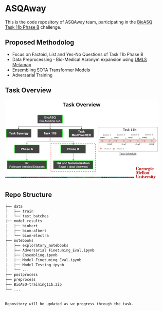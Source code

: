 # ASQAway
This is the code repository of ASQAway team, participating in the [BioASQ Task 11b Phase B](http://participants-area.bioasq.org/general_information/Task11b/) challenge.

## Proposed Methodolog
* Focus on Factoid, List and Yes-No Questions of Task 11b Phase B
* Data Preprocessing - Bio-Medical Acronym expansion using [UMLS Metamap](https://www.nlm.nih.gov/research/umls/implementation_resources/metamap.html)
* Ensembling SOTA Transformer Models
* Adversarial Training

## Task Overview
![Task Overview](task_overview.png)

## Repo Structure

    ├── data
    │   ├── train
    │   └── test_batches
    ├── model_results
    │   ├── biobert
    │   ├── biom-albert
    │   └── biom-electra
    ├── notebooks
    │   ├── exploratory_notebooks
    │   ├── Adversarial Finetuning_Eval.ipynb
    │   ├── Ensembling.ipynb
    │   ├── Model Finetuning_Eval.ipynb
    │   ├── Model Testing.ipynb
    │   └── ...
    ├── postprocess
    ├── preprocess
    ├── BioASQ-training11b.zip
    └── ...
    
    
    Repository will be updated as we progress through the task.
